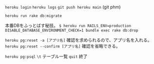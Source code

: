 `heroku login`
`heroku logs`
`git push heroku main`
(git phm)

`heroku run rake db:migrate`


本番DBをふっとばす秘技。
`$ heroku run RAILS_ENV=production DISABLE_DATABASE_ENVIRONMENT_CHECK=1 bundle exec rake db:drop`

`heroku pg:reset -a [アプリ名]` 確認を求められるので、アプリ名を入れる。
`heroku pg:reset --confirm [アプリ名]` 確認を省略できる。


`heroku pg:psql`
`\t` テーブル一覧
`quit` 終了
